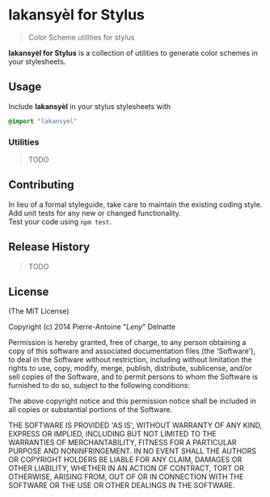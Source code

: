 # lakansyèl for Stylus

> Color Scheme utilities for stylus

**lakansyèl for Stylus** is a collection of utilities to generate color schemes in your stylesheets.

## Usage

Include **lakansyèl** in your stylus stylesheets with

```css
@import "lakansyel"
```

### Utilities

> TODO

## Contributing
In lieu of a formal styleguide, take care to maintain the existing coding style.  
Add unit tests for any new or changed functionality.  
Test your code using `npm test`.

## Release History

> TODO

## License 

(The MIT License)

Copyright (c) 2014 Pierre-Antoine "*Leny*" Delnatte

Permission is hereby granted, free of charge, to any person obtaining
a copy of this software and associated documentation files (the
'Software'), to deal in the Software without restriction, including
without limitation the rights to use, copy, modify, merge, publish,
distribute, sublicense, and/or sell copies of the Software, and to
permit persons to whom the Software is furnished to do so, subject to
the following conditions:

The above copyright notice and this permission notice shall be
included in all copies or substantial portions of the Software.

THE SOFTWARE IS PROVIDED 'AS IS', WITHOUT WARRANTY OF ANY KIND,
EXPRESS OR IMPLIED, INCLUDING BUT NOT LIMITED TO THE WARRANTIES OF
MERCHANTABILITY, FITNESS FOR A PARTICULAR PURPOSE AND NONINFRINGEMENT.
IN NO EVENT SHALL THE AUTHORS OR COPYRIGHT HOLDERS BE LIABLE FOR ANY
CLAIM, DAMAGES OR OTHER LIABILITY, WHETHER IN AN ACTION OF CONTRACT,
TORT OR OTHERWISE, ARISING FROM, OUT OF OR IN CONNECTION WITH THE
SOFTWARE OR THE USE OR OTHER DEALINGS IN THE SOFTWARE.
